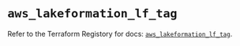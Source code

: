 # `aws_lakeformation_lf_tag`

Refer to the Terraform Registory for docs: [`aws_lakeformation_lf_tag`](https://www.terraform.io/docs/providers/aws/r/lakeformation_lf_tag).
